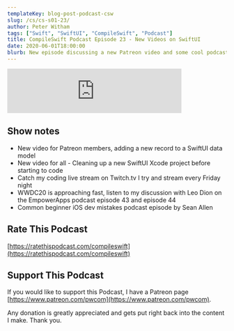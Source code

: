 ```yaml
---
templateKey: blog-post-podcast-csw
slug: /cs/cs-s01-23/
author: Peter Witham
tags: ["Swift", "SwiftUI", "CompileSwift", "Podcast"]
title: CompileSwift Podcast Episode 23 - New Videos on SwiftUI
date: 2020-06-01T18:00:00
blurb: New episode discussing a new Patreon video and some cool podcasts to check out.
---
```


<iframe src="https://anchor.fm/compileswift/embed/episodes/New-videos-on-SwiftUI-and-a-couple-of-cool-podcasts-eerfvj" height="102px" width="400px" frameborder="0" scrolling="no"></iframe>

## Show notes
- New video for Patreon members, adding a new record to a SwiftUI data model
- New video for all - Cleaning up a new SwiftUI Xcode project before starting to code
- Catch my coding live stream on Twitch.tv I try and stream every Friday night
- WWDC20 is approaching fast, listen to my discussion with Leo Dion on the EmpowerApps podcast episode 43 and episode 44
- Common beginner iOS dev mistakes podcast episode by Sean Allen

## Rate This Podcast
[https://ratethispodcast.com/compileswift](https://ratethispodcast.com/compileswift)

## Support This Podcast
If you would like to support this Podcast, I have a Patreon page [https://www.patreon.com/pwcom](https://www.patreon.com/pwcom).

Any donation is greatly appreciated and gets put right back into the content I make.
Thank you.
